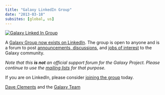 ```yaml
---
title: "Galaxy LinkedIn Group"
date: "2013-03-18"
subsites: [global, us]
---
```

<div class='right'><a href='http://bit.ly/gxyLinkedIn'><img src="/images/logos/LinkedInLogo.png" alt="Galaxy Linked In Group" /></a></div>

A [Galaxy Group now exists on LinkedIn](http://bit.ly/gxyLinkedIn).  The group is open to anyone and is a forum to post [announcements, discussions](http://bit.ly/gxyLinkedIn), and [jobs of interest](https://www.linkedin.com/groups?jobs=&gid=4907635&trk=anet_ug_jobs) to the Galaxy community.

*Note that this **is not** an official support forum for the Galaxy Project.  Please continue to use the [mailing lists](/mailing-lists/) for that purpose.*

If you are on LinkedIn, please consider [joining the group](http://bit.ly/gxyLinkedIn) today.

[Dave Clements](/people/dave-clements/) and the [Galaxy Team](/galaxy-team/)
